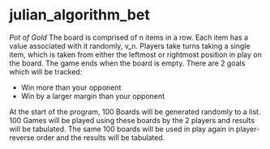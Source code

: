 # julian_algorithm_bet

*Pot of Gold*
The board is comprised of n items in a row.  Each item has a value associated with it randomly, v_n.
Players take turns taking a single item, which is taken from either the leftmost or rightmost position in play on the board.
The game ends when the board is empty.
There are 2 goals which will be tracked:
- Win more than your opponent
- Win by a larger margin than your opponent

At the start of the program, 100 Boards will be generated randomly to a list.
100 Games will be played using these boards by the 2 players and results will be tabulated.
The same 100 boards will be used in play again in player-reverse order and the results will be tabulated.
